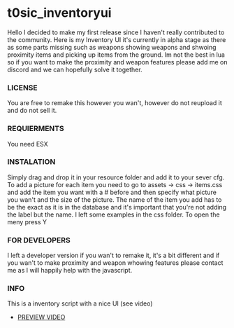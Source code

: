 # t0sic_inventoryui

Hello I decided to make my first release since I haven't really contributed to the community. Here is my Inventory UI it's currently in alpha stage as there as some parts missing such as weapons showing weapons and shwoing proximity items and picking up items from the ground. Im not the best in lua so if you want to make the proximity and weapon features please add me on discord and we can hopefully solve it together. 


### LICENSE

You are free to remake this however you wan't, however do not reupload it and do not sell it.


### REQUIERMENTS

You need ESX

### INSTALATION

Simply drag and drop it in your resource folder and add it to your sever cfg. To add a picture for each item you need to go to assets -> css -> items.css and add the item you want with a # before and then specify what picture you wan't and the size of the picture. The name of the item you add has to be the exact as it is in the database and it's important that you're not adding the label but the name. I left some examples in the css folder. To open the meny press Y

### FOR DEVELOPERS
I left a developer version if you wan't to remake it, it's a bit different and if you wan't to make proximity and weapon whowing features please contact me as I will happily help with the javascript.

### INFO

This is a inventory script with a nice UI (see video)
* [PREVIEW VIDEO](https://streamable.com/z7mh6) 
